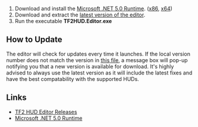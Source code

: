 1. Download and install the [Microsoft .NET 5.0 Runtime][runtime-link]. ([x86][runtime86-link], [x64][runtime64-link])
2. Download and extract the [latest version of the editor][releases-link].
3. Run the executable **TF2HUD.Editor.exe**

## How to Update
The editor will check for updates every time it launches. If the local version number does not match the version in [this file][update-link], a message box will pop-up notifying you that a new version is available for download. It's highly advised to always use the latest version as it will include the latest fixes and have the best compatability with the supported HUDs.

## Links
* [TF2 HUD Editor Releases][runtime-link]
* [Microsoft .NET 5.0 Runtime](https://dotnet.microsoft.com/download/dotnet/5.0/runtime)

<!-- MARKDOWN LINKS -->
[releases-link]: https://github.com/CriticalFlaw/TF2HUD.Editor/releases
[runtime-link]: https://dotnet.microsoft.com/download/dotnet/5.0/runtime
[runtime86-link]: https://download.visualstudio.microsoft.com/download/pr/c089205d-4f58-4f8d-ad84-c92eaf2f3411/5cd3f9b3bd089c09df14dbbfb64124a4/windowsdesktop-runtime-5.0.5-win-x86.exe
[runtime64-link]: https://download.visualstudio.microsoft.com/download/pr/c1ef0b3f-9663-4fc5-85eb-4a9cadacdb87/52b890f91e6bd4350d29d2482038df1c/windowsdesktop-runtime-5.0.5-win-x64.exe
[update-link]: https://raw.githubusercontent.com/CriticalFlaw/TF2HUD.Editor/master/Update.xml